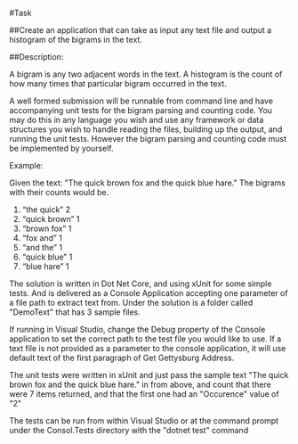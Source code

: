 #Task

##Create an application that can take as input any text file and output a histogram of the bigrams in the text.

##Description:

A bigram is any two adjacent words in the text. A histogram is the count of how many times that particular bigram occurred in the text. 

A well formed submission will be runnable from command line and have accompanying unit tests for the bigram parsing and counting code. You may do this in any language you wish and use any framework or data structures you wish to handle reading the files, building up the output, and running the unit tests. However the bigram parsing and counting code must be implemented by yourself.

Example:

Given the text: "The quick brown fox and the quick blue hare." The bigrams with their counts would be.

1. “the quick” 2
2. “quick brown” 1
3. “brown fox” 1
4. “fox and” 1
5. “and the” 1
6. “quick blue” 1
7. “blue hare” 1

The solution is written in Dot Net Core, and using xUnit for some simple tests. And is delivered as a Console Application accepting one parameter of a file path to extract text from. Under the solution is a folder called "DemoText" that has 3 sample files. 

If running in Visual Studio, change the Debug property of the Console application to set the correct path to the test file you would like to use. If a text file is not provided as a parameter to the console application, it will use default text of the first paragraph of Get Gettysburg Address.

The unit tests were written in xUnit and just pass the sample text "The quick brown fox and the quick blue hare." in from above, and count that there were 7 items returned, and that the first one had an "Occurence" value of "2"

The tests can be run from within Visual Studio or at the command prompt under the Consol.Tests directory with the "dotnet test" command
